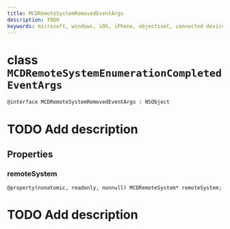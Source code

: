 ```yaml
---
title: MCDRemoteSystemRemovedEventArgs
description: TODO
keywords: microsoft, windows, iOS, iPhone, objectiveC, connected devices, Project Rome
---
```


# class `MCDRemoteSystemEnumerationCompletedEventArgs` 

```
@interface MCDRemoteSystemRemovedEventArgs : NSObject
```  

# TODO Add description

## Properties

### remoteSystem
`@property(nonatomic, readonly, nonnull) MCDRemoteSystem* remoteSystem;`

# TODO Add description